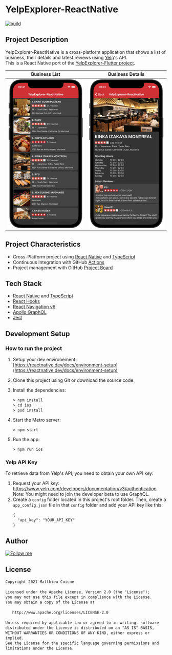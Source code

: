 # YelpExplorer-ReactNative

[![build](https://github.com/matthieucoisne/YelpExplorer-ReactNative/workflows/build/badge.svg)](https://github.com/matthieucoisne/YelpExplorer-ReactNative/blob/main/.github/workflows/build.yml)

## Project Description

YelpExplorer-ReactNative is a cross-platform application that shows a list of business, their details and latest reviews using [Yelp](https://www.yelp.com/)'s API.<br/>
This is a React Native port of the [YelpExplorer-Flutter project](https://github.com/matthieucoisne/YelpExplorer-Flutter/).

Business List | Business Details
:-------------------------:|:-------------------------:
![YelpExplorer-React Native - Business List](https://github.com/matthieucoisne/YelpExplorer-ReactNative/blob/main/media/YelpExplorer-ReactNative-BusinessList.jpg) | ![YelpExplorer-React Native - Business Details](https://github.com/matthieucoisne/YelpExplorer-ReactNative/blob/main/media/YelpExplorer-ReactNative-BusinessDetails.jpg)

## Project Characteristics

* Cross-Platform project using [React Native](https://reactnative.dev/) and [TypeScript](https://www.typescriptlang.org/)
* Continuous Integration with GitHub [Actions](https://github.com/matthieucoisne/YelpExplorer-ReactNative/actions)
* Project management with GitHub [Project Board](https://github.com/matthieucoisne/YelpExplorer-ReactNative/projects/1)

## Tech Stack

* [React Native](https://reactnative.dev/) and [TypeScript](https://www.typescriptlang.org/)
* [React Hooks](https://reactjs.org/docs/hooks-intro.html)
* [React Navigation v6](https://reactnavigation.org/docs/getting-started)
* [Apollo GraphQL](https://www.apollographql.com/docs/react/)
* [Jest](https://jestjs.io/docs/tutorial-react-native)

## Development Setup

### How to run the project

1. Setup your dev environement: [https://reactnative.dev/docs/environment-setup](https://reactnative.dev/docs/environment-setup)

2. Clone this project using Git or download the source code.

3. Install the dependencies:
   ```
   > npm install
   > cd ios
   > pod install
   ```
4. Start the Metro server:
   ```
   > npm start
   ```
5. Run the app:
   ```
   > npm run ios
   ```

### Yelp API Key

To retrieve data from Yelp's API, you need to obtain your own API key:

1. Request your API key: https://www.yelp.com/developers/documentation/v3/authentication<br/>
   Note: You might need to join the developer beta to use GraphQL.
2. Create a `config` folder located in this project's root folder. Then, create a `app_config.json` file in that `config` folder and add your API key like this:
   ```
   {
     "api_key": "YOUR_API_KEY"
   }
   ```

## Author

[![Follow me](https://img.shields.io/twitter/follow/matthieucoisne?style=social)](https://twitter.com/matthieucoisne)

## License

```
Copyright 2021 Matthieu Coisne

Licensed under the Apache License, Version 2.0 (the "License");
you may not use this file except in compliance with the License.
You may obtain a copy of the License at

   http://www.apache.org/licenses/LICENSE-2.0

Unless required by applicable law or agreed to in writing, software
distributed under the License is distributed on an "AS IS" BASIS,
WITHOUT WARRANTIES OR CONDITIONS OF ANY KIND, either express or implied.
See the License for the specific language governing permissions and
limitations under the License.
```
